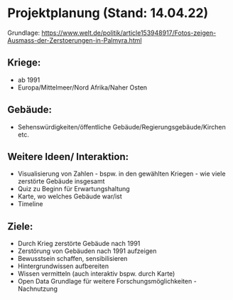 # Projektplanung (Stand: 14.04.22)

Grundlage: <https://www.welt.de/politik/article153948917/Fotos-zeigen-Ausmass-der-Zerstoerungen-in-Palmyra.html> 

## Kriege:

* ab 1991 
* Europa/Mittelmeer/Nord Afrika/Naher Osten

## Gebäude:

* Sehenswürdigkeiten/öffentliche Gebäude/Regierungsgebäude/Kirchen etc.

## Weitere Ideen/ Interaktion:

* Visualisierung von Zahlen - bspw. in den gewählten Kriegen - wie viele zerstörte Gebäude insgesamt
* Quiz zu Beginn für Erwartungshaltung
* Karte, wo welches Gebäude war/ist
* Timeline

## Ziele:

* Durch Krieg zerstörte Gebäude nach 1991
* Zerstörung von Gebäuden nach 1991 aufzeigen 
* Bewusstsein schaffen, sensibilisieren
* Hintergrundwissen aufbereiten
* Wissen vermitteln (auch interaktiv bspw. durch Karte)
* Open Data Grundlage für weitere Forschungsmöglichkeiten - Nachnutzung


